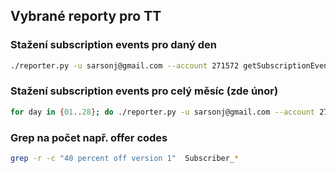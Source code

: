 ## Vybrané reporty pro TT

### Stažení subscription events pro daný den

```bash
./reporter.py -u sarsonj@gmail.com --account 271572 getSubscriptionEventReport 85201870 20230225 -T ${REPORTER_CODE}
```

### Stažení subscription events pro celý měsíc (zde únor)
```bash
for day in {01..28}; do ./reporter.py -u sarsonj@gmail.com --account 271572 getSubscriberReport 85201870 202302${day} -T ${REPORTER_CODE}; done
```

### Grep na počet např. offer codes
```bash
grep -r -c "40 percent off version 1"  Subscriber_*
```